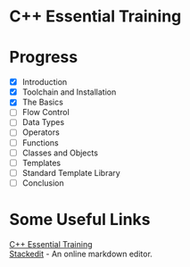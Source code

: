 # C++ Essential Training
# Progress

 - [x] Introduction
 - [x] Toolchain and Installation
 - [x] The Basics
 - [ ] Flow Control
 - [ ] Data Types
 - [ ] Operators
 - [ ] Functions
 - [ ] Classes and Objects
 - [ ] Templates
 - [ ] Standard Template Library
 - [ ] Conclusion

# Some Useful Links
[C++ Essential Training](https://www.linkedin.com/learning/c-plus-plus-essential-training-15106801/learn-c-plus-plus?u=56742337)  
[Stackedit](https://stackedit.io/app#) - An online markdown editor.  
